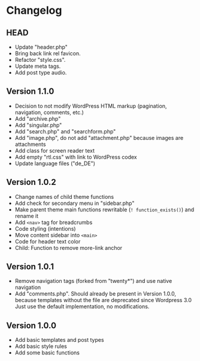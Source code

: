 # Changelog #


## HEAD ##

* Update "header.php"
* Bring back link rel favicon.
* Refactor "style.css".
* Update meta tags.
* Add post type audio.


## Version 1.1.0 ##

* Decision to not modify WordPress HTML markup (pagination, navigation, comments, etc.)
* Add "archive.php"
* Add "singular.php"
* Add "search.php" and "searchform.php"
* Add "image.php", do not add "attachment.php" because images are attachments
* Add class for screen reader text
* Add empty "rtl.css" with link to WordPress codex
* Update language files ("de_DE")


## Version 1.0.2 ##

* Change names of child theme functions
* Add check for secondary menu in "sidebar.php"
* Make parent theme main functions rewritable (`! function_exists()`)
  and rename it
* Add `<nav>` tag for breadcrumbs
* Code styling (intentions)
* Move content sidebar into `<main>`
* Code for header text color
* Child: Function to remove more-link anchor


## Version 1.0.1 ##

* Remove navigation tags (forked from "twenty*") and use native navigation
* Add "comments.php". Should already be present in Version 1.0.0, because
  templates without the file are deprecated since Wordpress 3.0
  Just use the default implementation, no modifications.


## Version 1.0.0 ##

* Add basic templates and post types
* Add basic style rules
* Add some basic functions
